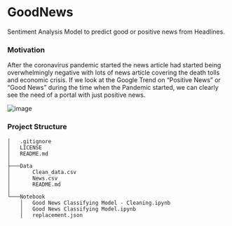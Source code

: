 # GoodNews

Sentiment Analysis Model to predict good or positive news from Headlines.

### Motivation

After the coronavirus pandemic started the news article had started being overwhelmingly negative with lots of news article covering the death tolls and economic crisis. If we look at the Google Trend on “Positive News” or “Good News” during the time when the Pandemic started, we can clearly see the need of a portal with just positive news.

![image](https://user-images.githubusercontent.com/41114269/123546458-4b0d2000-d77c-11eb-8194-444eebc7c8a3.png)

 
 ### Project Structure
 
```
│   .gitignore
│   LICENSE
│   README.md
│
├───Data
│       Clean_data.csv
│       News.csv
│       README.md
│
└───Notebook
    │   Good News Classifying Model - Cleaning.ipynb
    │   Good News Classifying Model.ipynb
    │   replacement.json
```
